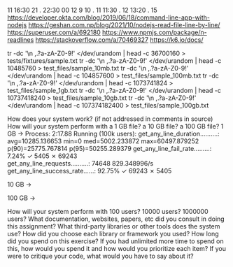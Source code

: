 11 16:30 21 . 22:30 00
12 9 10 . 11 11:30 . 12 13:20 . 15
https://developer.okta.com/blog/2019/06/18/command-line-app-with-nodejs
https://geshan.com.np/blog/2021/10/nodejs-read-file-line-by-line/
https://superuser.com/a/692180
https://www.npmjs.com/package/n-readlines
https://stackoverflow.com/a/70469327
https://k6.io/docs/

tr -dc '\n ,.?a-zA-Z0-9!' </dev/urandom | head -c 36700160 > tests/fixtures/sample.txt 
tr -dc '\n ,.?a-zA-Z0-9!' </dev/urandom | head -c 10485760 > test_files/sample_10mb.txt 
tr -dc '\n ,.?a-zA-Z0-9!' </dev/urandom | head -c 104857600 > test_files/sample_100mb.txt 
tr -dc '\n ,.?a-zA-Z0-9!' </dev/urandom | head -c 1073741824 > test_files/sample_1gb.txt 
tr -dc '\n ,.?a-zA-Z0-9!' </dev/urandom | head -c 10737418240 > test_files/sample_10gb.txt 
tr -dc '\n ,.?a-zA-Z0-9!' </dev/urandom | head -c 107374182400 > test_files/sample_100gb.txt 



How does your system work? (if not addressed in comments in source)
How will your system perform with a 1 GB file? a 10 GB file? a 100 GB file?
1 GB ->
Process: 2:17.88
Running (100k users): 
    get_any_line_duration..........: avg=10285.136653 min=0        med=5002.233872 max=60497.879252 p(90)=25775.767814 p(95)=50255.289379
    get_any_line_fail_rate.........: 7.24%  ✓ 5405       ✗ 69243   
    get_any_line_requests..........: 74648  829.348996/s
    get_any_line_success_rate......: 92.75% ✓ 69243      ✗ 5405    


10 GB -> 


100 GB -> 


How will your system perform with 100 users? 10000 users? 1000000 users?
What documentation, websites, papers, etc did you consult in doing this assignment?
What third-party libraries or other tools does the system use? How did you choose each library or framework you used?
How long did you spend on this exercise? If you had unlimited more time to spend on this, how would you spend it and how would you prioritize each item?
If you were to critique your code, what would you have to say about it?

